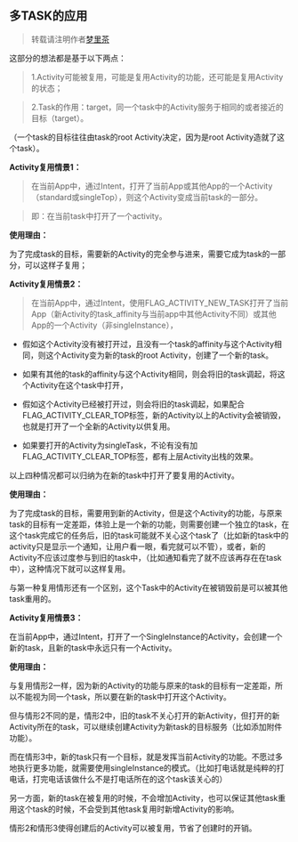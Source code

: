## 多TASK的应用

> 转载请注明作者[梦里茶](https://github.com/ahangchen)

这部分的想法都是基于以下两点：

> 1.Activity可能被复用，可能是复用Activity的功能，还可能是复用Activity的状态；

> 2.Task的作用：target，同一个task中的Activity服务于相同的或者接近的目标（target）。

（一个task的目标往往由task的root Activity决定，因为是root Activity造就了这个task）。

 

**Activity复用情景1：**

>在当前App中，通过Intent，打开了当前App或其他App的一个Activity（standard或singleTop），则这个Activity变成当前task的一部分。

>即：在当前task中打开了一个activity。

**使用理由：**

为了完成task的目标，需要新的Activity的完全参与进来，需要它成为task的一部分，可以这样子复用；

 

**Activity复用情景2：**

>在当前App中，通过Intent，使用FLAG_ACTIVITY_NEW_TASK打开了当前App（新Activity的task_affinity与当前app中其他Activity不同）或其他App的一个Activity（非singleInstance），

* 假如这个Activity没有被打开过，且没有一个task的affinity与这个Activity相同，则这个Activity变为新的task的root Activity，创建了一个新的task。

* 如果有其他的task的affinity与这个Activity相同，则会将旧的task调起，将这个Activity在这个task中打开，

* 假如这个Activity已经被打开过，则会将旧的task调起，如果配合FLAG_ACTIVITY_CLEAR_TOP标签，新的Activity以上的Activity会被销毁，也就是打开了一个全新的Activity以供复用。

* 如果要打开的Activity为singleTask，不论有没有加FLAG_ACTIVITY_CLEAR_TOP标签，都有上层Activity出栈的效果。

以上四种情况都可以归纳为在新的task中打开了要复用的Activity。

**使用理由：**

为了完成task的目标，需要用到新的Activity，但是这个Activity的功能，与原来task的目标有一定差距，体验上是一个新的功能，则需要创建一个独立的task，在这个task完成它的任务后，旧的task可能就不关心这个task了（比如新的task中的activity只是显示一个通知，让用户看一眼，看完就可以不管），或者，新的Activity不应该过度参与到旧的task中，（比如通知看完了就不应该再存在在task中），这种情况下就可以这样复用。

 

与第一种复用情形还有一个区别，这个Task中的Activity在被销毁前是可以被其他task重用的。

 

**Activity复用情景3：**

在当前App中，通过Intent，打开了一个SingleInstance的Activity，会创建一个新的task，且新的task中永远只有一个Activity。

**使用理由：**

与复用情形2一样，因为新的Activity的功能与原来的task的目标有一定差距，所以不能视为同一个task，所以要在新的task中打开这个Activity。

但与情形2不同的是，情形2中，旧的task不关心打开的新Activity，但打开的新Activity所在的task，可以继续创建Activity为新task的目标服务（比如添加附件功能）。

 

而在情形3中，新的task只有一个目标，就是发挥当前Activity的功能。不愿过多地执行更多功能，就需要使用singleInstance的模式。（比如打电话就是纯粹的打电话，打完电话该做什么不是打电话所在的这个task该关心的）

另一方面，新的task在被复用的时候，不会增加Activity，也可以保证其他task重用这个task的时候，不会受到其他task复用时新增Activity的影响。

 

情形2和情形3使得创建后的Activity可以被复用，节省了创建时的开销。
